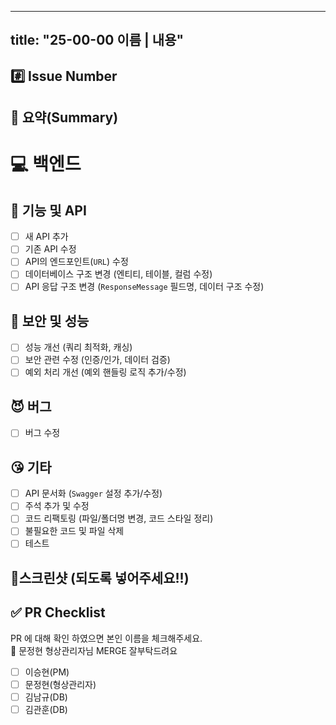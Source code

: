 
---
title: "25-00-00 이름 | 내용"
---


## #️⃣ Issue Number

<!--- ex) #이슈번호 -->

## 📝 요약(Summary)

<!--- 변경 사항 및 관련 이슈에 대해 간단하게 작성해주세요. 수정한 내용 자세히 설명 해주세요.. -->

# 💻 백엔드

## 🧐 기능 및 API  
- [ ] 새 API 추가
- [ ] 기존 API 수정
- [ ] API의 엔드포인트(`URL`) 수정
- [ ] 데이터베이스 구조 변경 (엔티티, 테이블, 컬럼 수정)
- [ ] API 응답 구조 변경 (`ResponseMessage` 필드명, 데이터 구조 수정)

## 🤯 보안 및 성능      
- [ ] 성능 개선 (쿼리 최적화, 캐싱)  
- [ ] 보안 관련 수정 (인증/인가, 데이터 검증)
- [ ] 예외 처리 개선 (예외 핸들링 로직 추가/수정)

## 😈 버그  
- [ ] 버그 수정

## 😘 기타  
- [ ] API 문서화 (`Swagger` 설정 추가/수정)
- [ ] 주석 추가 및 수정  
- [ ] 코드 리팩토링 (파일/폴더명 변경, 코드 스타일 정리)
- [ ] 불필요한 코드 및 파일 삭제  
- [ ] 테스트  

## 📸스크린샷 (되도록 넣어주세요!!)

<!-- 스크린샷 -->

## ✅ PR Checklist
PR 에 대해 확인 하였으면 본인 이름을 체크해주세요. 
<br>
📢 문정현 형상관리자님 MERGE 잘부탁드려요

- [ ] 이승현(PM)
- [ ] 문정현(형상관리자)
- [ ] 김남규(DB)
- [ ] 김관훈(DB)
